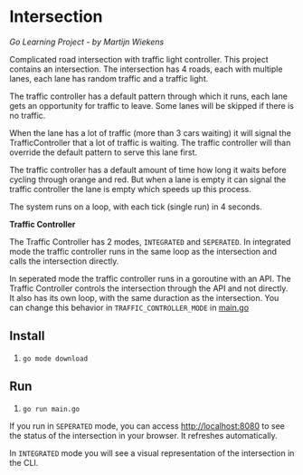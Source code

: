 # Intersection
*Go Learning Project - by Martijn Wiekens*

Complicated road intersection with traffic light controller.
This project contains an intersection. The intersection has 4 roads, each with multiple lanes, each lane has random traffic and a traffic light.

The traffic controller has a default pattern through which it runs, each lane gets an opportunity for traffic to leave. Some lanes will be skipped if there is no traffic.

When the lane has a lot of traffic (more than 3 cars waiting) it will signal the TrafficController that a lot of traffic is waiting. The traffic controller will than override the default pattern to serve this lane first.

The traffic controller has a default amount of time how long it waits before cycling through orange and red. But when a lane is empty it can signal the traffic controller the lane is empty which speeds up this process.

The system runs on a loop, with each tick (single run) in 4 seconds.

**Traffic Controller**

The Traffic Controller has 2 modes, `INTEGRATED` and `SEPERATED`. 
In integrated mode the traffic controller runs in the same loop as the intersection and calls the intersection directly.

In seperated mode the traffic controller runs in a goroutine with an API. The Traffic Controller controls the intersection through the API and not directly. It also has its own loop, with the same duraction as the intersection. 
You can change this behavior in `TRAFFIC_CONTROLLER_MODE` in [main.go](main.go)

## Install
1. `go mode download`

## Run
1. `go run main.go`

If you run in `SEPERATED` mode, you can access [http://localhost:8080](http://localhost:8080) to see the status of the intersection in your browser. It refreshes automatically.

In `INTEGRATED` mode you will see a visual representation of the intersection in the CLI.
